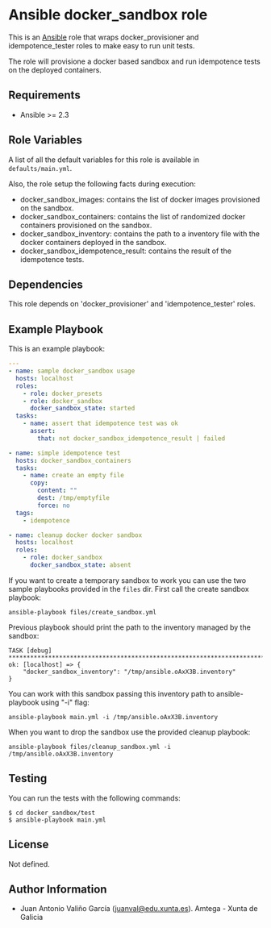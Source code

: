 # Ansible docker_sandbox role

This is an [Ansible](http://www.ansible.com) role that wraps docker_provisioner and idempotence_tester roles to make easy to run unit tests.

The role will provisione a docker based sandbox and run idempotence tests on the deployed containers.

## Requirements

- Ansible >= 2.3

## Role Variables

A list of all the default variables for this role is available in `defaults/main.yml`.

Also, the role setup the following facts during execution:

- docker_sandbox_images: contains the list of docker images provisioned on the sandbox.
- docker_sandbox_containers: contains the list of randomized docker containers provisioned on the sandbox.
- docker_sandbox_inventory: contains the path to a inventory file with the docker containers deployed in the sandbox.
- docker_sandbox_idempotence_result: contains the result of the idempotence tests.

## Dependencies

This role depends on 'docker_provisioner' and 'idempotence_tester' roles.

## Example Playbook

This is an example playbook:

```yaml
---
- name: sample docker_sandbox usage
  hosts: localhost
  roles:
    - role: docker_presets
    - role: docker_sandbox
      docker_sandbox_state: started
  tasks:
    - name: assert that idempotence test was ok
      assert:
        that: not docker_sandbox_idempotence_result | failed

- name: simple idempotence test
  hosts: docker_sandbox_containers
  tasks:
    - name: create an empty file
      copy:
        content: ""
        dest: /tmp/emptyfile
        force: no
  tags:
    - idempotence

- name: cleanup docker docker sandbox
  hosts: localhost
  roles:
    - role: docker_sandbox
      docker_sandbox_state: absent
```

If you want to create a temporary sandbox to work you can use the two sample playbooks provided in the `files` dir. First call the create sandbox playbook:

```
ansible-playbook files/create_sandbox.yml
```

Previous playbook should print the path to the inventory managed by the sandbox:

```
TASK [debug] **************************************************************************************************************************************************************************************************
ok: [localhost] => {
    "docker_sandbox_inventory": "/tmp/ansible.oAxX3B.inventory"
}
```

You can work with this sandbox passing this inventory path to ansible-playbook using "-i" flag:

```
ansible-playbook main.yml -i /tmp/ansible.oAxX3B.inventory
```

When you want to drop the sandbox use the provided cleanup playbook:

```
ansible-playbook files/cleanup_sandbox.yml -i /tmp/ansible.oAxX3B.inventory
```

## Testing

You can run the tests with the following commands:

```shell
$ cd docker_sandbox/test
$ ansible-playbook main.yml
```

## License

Not defined.

## Author Information

- Juan Antonio Valiño García ([juanval@edu.xunta.es](mailto:juanval@edu.xunta.es)). Amtega - Xunta de Galicia
